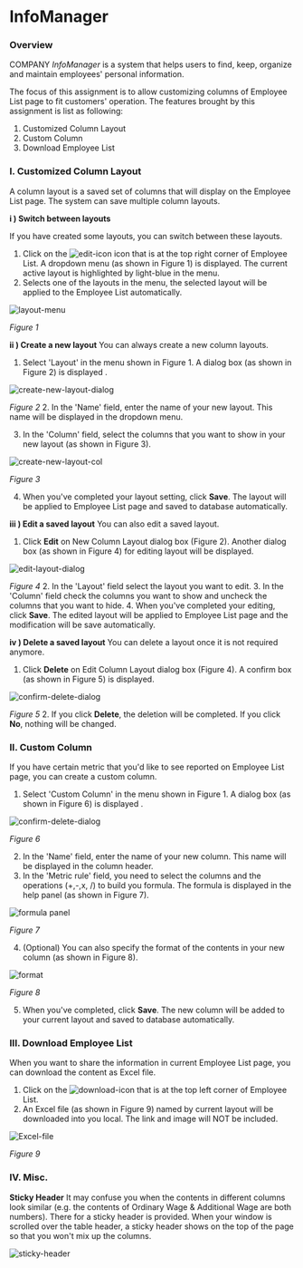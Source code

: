 # InfoManager
### Overview
COMPANY *InfoManager* is a system that helps users to find, keep, organize and
maintain employees' personal information.

The focus of this assignment is to allow customizing columns of Employee List
page to fit customers' operation.  The features brought by this assignment is
list as following:

1. Customized Column Layout
2. Custom Column
3. Download Employee List

### I. Customized  Column Layout
A column layout is a saved set of columns that will display on the Employee List page.
The system can save multiple column layouts.

**i ) Switch between layouts**

If you have created some layouts, you can switch between these layouts.
1. Click on the ![edit-icon](img\edit-icon.png) icon that is at the top right corner of Employee List. A dropdown menu (as shown in Figure 1) is displayed. The current active layout is highlighted by light-blue in the menu.
2. Selects one of the layouts in the menu, the selected layout will be applied to the Employee List automatically.

![layout-menu](img\delete-result.png)

*Figure 1*

**ii ) Create a new layout**
You can always create a new column layouts.
1. Select 'Layout' in the menu shown in Figure 1. A dialog box (as shown in Figure 2) is displayed .

  ![create-new-layout-dialog](img\new-layout-name.png)

  *Figure 2*
2. In the 'Name' field, enter the name of your new layout. This name will be displayed in the dropdown menu.

3. In the 'Column' field, select the columns that you want to show in your new layout (as shown in Figure 3).

  ![create-new-layout-col](img\new-layout-col.png)

  *Figure 3*

4. When you've completed your layout setting, click **Save**. The layout will be applied to Employee List page and saved to database automatically.

**iii ) Edit a saved layout**
You can also edit a saved layout.

1. Click **Edit** on New Column Layout dialog box (Figure 2). Another dialog box (as shown in Figure 4) for editing layout will be displayed.

  ![edit-layout-dialog](img\edit-layout.png)

  *Figure 4*
2. In the 'Layout' field select the layout you want to edit.
3. In the 'Column' field check the columns you want to show and uncheck the columns that you want to hide.
4. When you've completed your editing, click **Save**. The edited layout will be applied to Employee List page and the modification will be save automatically.

**iv ) Delete a saved layout**
You can delete a layout once it is not required anymore.
1. Click **Delete** on Edit Column Layout dialog box (Figure 4). A confirm box (as shown in Figure 5) is displayed.

  ![confirm-delete-dialog](img\edit-confirm.png)

  *Figure 5*
2. If you click **Delete**, the deletion will be completed. If you click **No**, nothing will be changed.

### II. Custom Column

If you have certain metric that you'd like to see reported on Employee List page, you can create a custom column.
1. Select 'Custom Column' in the menu shown in Figure 1. A dialog box (as shown in Figure 6) is displayed .

  ![confirm-delete-dialog](img\cus-col.png)

  *Figure 6*

2. In the 'Name' field, enter the name of your new column. This name will be displayed in the column header.
3. In the 'Metric rule' field, you need to select the columns and the operations (+,-,x, /) to build you formula. The formula is displayed in the help panel (as shown in Figure 7).

  ![formula panel](img\cus-col-def-col.png)

  *Figure 7*

4. (Optional) You can also specify the format of the contents in your new column (as shown in Figure 8).

![format](img\cus-col-def-other.png)

*Figure 8*

5. When you've completed, click **Save**. The new column will be added to your current layout and saved to database automatically.

### III. Download Employee List
When you want to share the information in current Employee List page, you can download the content as Excel file.
1. Click on the ![download-icon](img\download.png) that is at the top left corner of Employee List.  
2. An Excel file (as shown in Figure 9) named by current layout will be downloaded into you local. The link and image will NOT be included.

![Excel-file](img\excel.png)

*Figure 9*

### IV. Misc.

**Sticky Header**
It may confuse you when the contents in different columns look similar (e.g. the contents of Ordinary Wage & Additional Wage are both numbers). There for a sticky header is provided. When your window is scrolled over the table header, a sticky header shows on the top of the page so that you won't mix up the columns.

![sticky-header](img\sticky-header.png)
